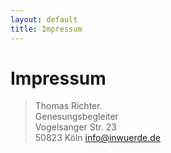 ```yaml
---
layout: default
title: Impressum
---
```


# Impressum

> Thomas Richter.<br>
> Genesungsbegleiter<br>
> Vogelsanger Str. 23<br>
> 50823 Köln
> <info@inwuerde.de>
